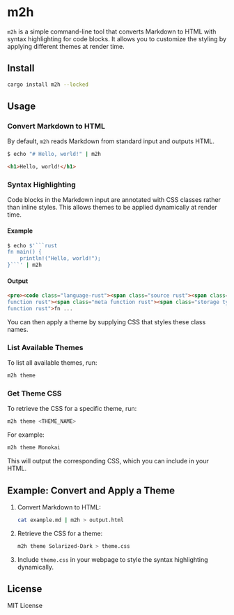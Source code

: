 # m2h

`m2h` is a simple command-line tool that converts Markdown to HTML with syntax
highlighting for code blocks. It allows you to customize the styling by applying
different themes at render time.

## Install

```bash
cargo install m2h --locked
```

## Usage

### Convert Markdown to HTML

By default, `m2h` reads Markdown from standard input and outputs HTML.

```bash
$ echo "# Hello, world!" | m2h
```

```html
<h1>Hello, world!</h1>
```

### Syntax Highlighting

Code blocks in the Markdown input are annotated with CSS classes rather than
inline styles. This allows themes to be applied dynamically at render time.

#### Example

````bash
$ echo $'```rust
fn main() {
    println!("Hello, world!");
}```' | m2h
````

#### Output

```html
<pre><code class="language-rust"><span class="source rust"><span class="meta
function rust"><span class="meta function rust"><span class="storage type
function rust">fn ...
```

You can then apply a theme by supplying CSS that styles these class names.

### List Available Themes

To list all available themes, run:

```bash
m2h theme
```

### Get Theme CSS

To retrieve the CSS for a specific theme, run:

```bash
m2h theme <THEME_NAME>
```

For example:

```bash
m2h theme Monokai
```

This will output the corresponding CSS, which you can include in your HTML.

## Example: Convert and Apply a Theme

1. Convert Markdown to HTML:

   ```bash
   cat example.md | m2h > output.html
   ```

2. Retrieve the CSS for a theme:

   ```bash
   m2h theme Solarized-Dark > theme.css
   ```

3. Include `theme.css` in your webpage to style the syntax highlighting
   dynamically.

## License

MIT License
